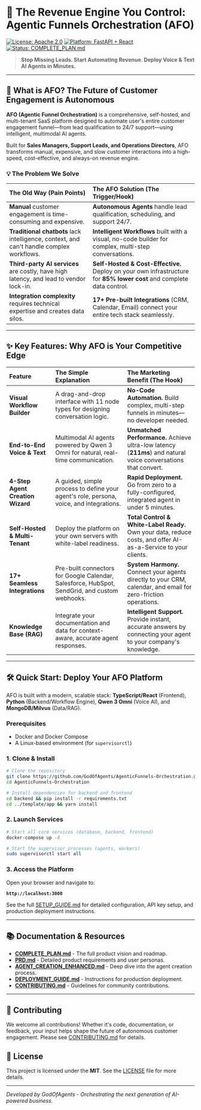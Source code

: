 # 🚀 The Revenue Engine You Control: Agentic Funnels Orchestration (AFO)

[![License: Apache 2.0](https://img.shields.io/badge/License-MIT-blue.svg)](LICENSE)
[![Platform: FastAPI + React](https://img.shields.io/badge/Platform-FastAPI%20%2B%20React-green.svg)]()
[![Status: COMPLETE_PLAN.md](https://img.shields.io/badge/Status-Under%20Development-brightgreen.svg)]()

> **Stop Missing Leads. Start Automating Revenue. Deploy Voice & Text AI Agents in Minutes.**

---

## 🎯 What is AFO? The Future of Customer Engagement is Autonomous

**AFO (Agentic Funnel Orchestration)** is a comprehensive, self-hosted, and multi-tenant SaaS platform designed to automate user's entire customer engagement funnel—from lead qualification to 24/7 support—using intelligent, multimodal AI agents.

Built for **Sales Managers, Support Leads, and Operations Directors**, AFO transforms manual, expensive, and slow customer interactions into a high-speed, cost-effective, and always-on revenue engine.

### 💡 The Problem We Solve

| The Old Way (Pain Points) | The AFO Solution (The Trigger/Hook) |
| :--- | :--- |
| **Manual** customer engagement is time-consuming and expensive. | **Autonomous Agents** handle lead qualification, scheduling, and support 24/7. |
| **Traditional chatbots** lack intelligence, context, and can't handle complex workflows. | **Intelligent Workflows** built with a visual, no-code builder for complex, multi-step conversations. |
| **Third-party AI services** are costly, have high latency, and lead to vendor lock-in. | **Self-Hosted & Cost-Effective.** Deploy on your own infrastructure for **85% lower cost** and complete data control. |
| **Integration complexity** requires technical expertise and creates data silos. | **17+ Pre-built Integrations** (CRM, Calendar, Email) connect your entire tech stack seamlessly. |

---

## ✨ Key Features: Why AFO is Your Competitive Edge

| Feature | The Simple Explanation | The Marketing Benefit (The Hook) |
| :--- | :--- | :--- |
| **Visual Workflow Builder** | A drag-and-drop interface with 11 node types for designing conversation logic. | **No-Code Automation.** Build complex, multi-step funnels in minutes—no developer needed. |
| **End-to-End Voice & Text** | Multimodal AI agents powered by Qwen 3 Omni for natural, real-time communication. | **Unmatched Performance.** Achieve ultra-low latency (**211ms**) and natural voice conversations that convert. |
| **4-Step Agent Creation Wizard** | A guided, simple process to define your agent's role, persona, voice, and integrations. | **Rapid Deployment.** Go from zero to a fully-configured, integrated agent in under 5 minutes. |
| **Self-Hosted & Multi-Tenant** | Deploy the platform on your own servers with white-label readiness. | **Total Control & White-Label Ready.** Own your data, reduce costs, and offer AI-as-a-Service to your clients. |
| **17+ Seamless Integrations** | Pre-built connectors for Google Calendar, Salesforce, HubSpot, SendGrid, and custom webhooks. | **System Harmony.** Connect your agents directly to your CRM, calendar, and email for zero-friction operations. |
| **Knowledge Base (RAG)** | Integrate your documentation and data for context-aware, accurate agent responses. | **Intelligent Support.** Provide instant, accurate answers by connecting your agent to your company's knowledge. |

---

## 🛠️ Quick Start: Deploy Your AFO Platform

AFO is built with a modern, scalable stack: **TypeScript/React** (Frontend), **Python** (Backend/Workflow Engine), **Qwen 3 Omni** (Voice AI), and **MongoDB/Milvus** (Data/RAG).

### Prerequisites

*   Docker and Docker Compose
*   A Linux-based environment (for `supervisorctl`)

### 1. Clone & Install

```bash
# Clone the repository
git clone https://github.com/GodOfAgents/AgenticFunnels-Orchestration.git
cd AgenticFunnels-Orchestration

# Install dependencies for backend and frontend
cd backend && pip install -r requirements.txt
cd ../template/app && yarn install
```

### 2. Launch Services

```bash
# Start all core services (database, backend, frontend)
docker-compose up -d

# Start the supervisor processes (agents, workers)
sudo supervisorctl start all
```

### 3. Access the Platform

Open your browser and navigate to:

**`http://localhost:3000`**

See the full [SETUP_GUIDE.md](SETUP_GUIDE.md) for detailed configuration, API key setup, and production deployment instructions.

---

## 📚 Documentation & Resources

*   [**COMPLETE_PLAN.md**](COMPLETE_PLAN.md) - The full product vision and roadmap.
*   [**PRD.md**](PRD.md) - Detailed product requirements and user personas.
*   [**AGENT_CREATION_ENHANCED.md**](AGENT_CREATION_ENHANCED.md) - Deep dive into the agent creation process.
*   [**DEPLOYMENT_GUIDE.md**](DEPLOYMENT_GUIDE.md) - Instructions for production deployment.
*   [**CONTRIBUTING.md**](CONTRIBUTING.md) - Guidelines for community contributions.

---

## 🤝 Contributing

We welcome all contributions! Whether it's code, documentation, or feedback, your input helps shape the future of autonomous customer engagement. Please see [CONTRIBUTING.md](CONTRIBUTING.md) for details.

## 📄 License

This project is licensed under the **MIT**. See the [LICENSE](LICENSE) file for more details.

---
*Developed by GodOfAgents - Orchestrating the next generation of AI-powered business.*
